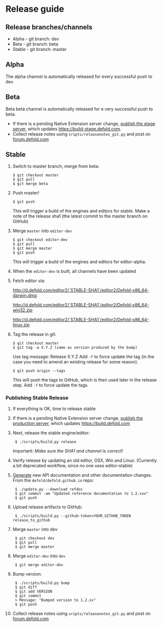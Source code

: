 # Release guide

## Release branches/channels
* Alpha - git branch: dev
* Beta - git branch: beta
* Stable - git branch: master

## Alpha
The alpha channel is automatically released for every successful push to dev.

## Beta
Beta beta channel is automatically released for e very successful push to beta.

* If there is a pending Native Extension server change, [publish the stage server](https://github.com/defold/extender/blob/dev/README.md#releasing-stage-server), which updates https://build-stage.defold.com.
* Collect release notes using `sripts/releasenotes_git.py` and post on [forum.defold.com](https://forum.defold.com/c/releasenotes)

## Stable

 1. Switch to master branch, merge from beta:

        $ git checkout master
        $ git pull
        $ git merge beta

 1. Push master!

        $ git push

    This will trigger a build of the engines and editors for stable.
    Make a note of the release sha1 (the latest commit to the master branch on GitHub)

 1. Merge `master` into `editor-dev`

        $ git checkout editor-dev
        $ git pull
        $ git merge master
        $ git push

    This will trigger a build of the engines and editors for editor-alpha.

 1. When the `editor-dev` is built, all channels have been updated

 1. Fetch editor via:

    http://d.defold.com/editor2/`STABLE-SHA1`/editor2/Defold-x86_64-darwin.dmg

    http://d.defold.com/editor2/`STABLE-SHA1`/editor2/Defold-x86_64-win32.zip

    http://d.defold.com/editor2/`STABLE-SHA1`/editor2/Defold-x86_64-linux.zip

 1. Tag the release in git:

        $ git checkout master
        $ git tag -a X.Y.Z (same as version produced by the bump)

    Use tag message: Release X.Y.Z
    Add `-f` to force update the tag (in the case you need to amend an existing release for some reason).

        $ git push origin --tags

    This will push the tags to GitHub, which is then used later in the release step. Add `-f` to force update the tags.

### Publishing Stable Release

1. If everything is OK, time to release stable

1. If there is a pending Native Extension server change, [publish the production server](https://github.com/defold/extender#releasing), which updates https://build.defold.com

1. Next, release the stable engine/editor:

        $ ./scripts/build.py release
    Important: *Make sure the SHA1 and channel is correct!*

1. Verify release by updating an old editor, OSX, Win and Linux. (Currently a bit deprecated workflow, since no one uses editor-stable)

1. [Generate](https://github.com/defold/defold.github.io) new API documentation and other documentation changes. From the `defold/defold.github.io` repo:

        $ ./update.py --download refdoc
        $ git commit -am "Updated reference documentation to 1.2.xxx"
        $ git push

1. Upload release artifacts to GitHub:

        $ ./scripts/build.py --github-token=YOUR_GITHUB_TOKEN release_to_github


1. Merge `master` into dev

        $ git checkout dev
        $ git pull
        $ git merge master

1. Merge `editor-dev` into `dev`

        $ git merge editor-dev

1. Bump version:

        $ ./scripts/build.py bump
        $ git diff
        $ git add VERSION
        $ git commit
        > Message: "Bumped version to 1.2.xx"
        $ git push

1. Collect release notes using `sripts/releasenotes_git.py` and post on [forum.defold.com](https://forum.defold.com/c/releasenotes)
